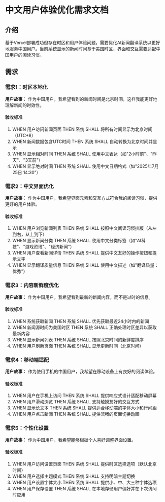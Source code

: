 # 中文用户体验优化需求文档

## 介绍

基于Vercel部署成功但存在时区和用户体验问题，需要优化AI新闻翻译系统以更好地服务中国用户。当前系统显示的新闻时间基于美国时区，界面和交互需要适配中国用户的阅读习惯。

## 需求

### 需求1：时区本地化

**用户故事：** 作为中国用户，我希望看到的新闻时间是北京时间，这样我能更好地理解新闻的时效性。

#### 验收标准

1. WHEN 用户访问新闻页面 THEN 系统 SHALL 将所有时间显示为北京时间（UTC+8）
2. WHEN 新闻数据包含UTC时间 THEN 系统 SHALL 自动转换为北京时间并显示
3. WHEN 显示相对时间 THEN 系统 SHALL 使用中文表达（如"2小时前"、"昨天"、"3天前"）
4. WHEN 显示绝对时间 THEN 系统 SHALL 使用中文日期格式（如"2025年7月25日 14:30"）

### 需求2：中文界面优化

**用户故事：** 作为中国用户，我希望界面元素和交互方式符合我的阅读习惯，提供更好的用户体验。

#### 验收标准

1. WHEN 用户浏览新闻列表 THEN 系统 SHALL 按照中文阅读习惯排版（从左到右，从上到下）
2. WHEN 显示新闻分类 THEN 系统 SHALL 使用中文分类标签（如"AI科技"、"游戏资讯"、"经济新闻"）
3. WHEN 用户查看新闻详情 THEN 系统 SHALL 提供中文友好的操作按钮和提示文字
4. WHEN 显示翻译质量信息 THEN 系统 SHALL 使用中文描述（如"翻译质量：优秀"）

### 需求3：内容新鲜度优化

**用户故事：** 作为中国用户，我希望看到最新的新闻内容，而不是过时的信息。

#### 验收标准

1. WHEN 系统获取新闻 THEN 系统 SHALL 优先获取最近24小时内的新闻
2. WHEN 新闻源时间为美国时区 THEN 系统 SHALL 正确处理时区差异以获取最新内容
3. WHEN 显示新闻列表 THEN 系统 SHALL 按照北京时间的新鲜度排序
4. WHEN 用户刷新页面 THEN 系统 SHALL 显示更新时间（北京时间）

### 需求4：移动端适配

**用户故事：** 作为使用手机的中国用户，我希望在移动设备上有良好的阅读体验。

#### 验收标准

1. WHEN 用户在手机上访问 THEN 系统 SHALL 提供响应式设计适配移动屏幕
2. WHEN 用户滑动浏览 THEN 系统 SHALL 支持触摸友好的交互方式
3. WHEN 显示长文本 THEN 系统 SHALL 提供适合移动端的字体大小和行间距
4. WHEN 用户点击新闻 THEN 系统 SHALL 提供流畅的页面切换动画

### 需求5：个性化设置

**用户故事：** 作为中国用户，我希望能够根据个人喜好调整界面设置。

#### 验收标准

1. WHEN 用户访问设置页面 THEN 系统 SHALL 提供时区选择选项（默认北京时间）
2. WHEN 用户选择主题模式 THEN 系统 SHALL 支持明暗主题切换
3. WHEN 用户设置字体大小 THEN 系统 SHALL 提供小、中、大三种字体选项
4. WHEN 用户保存设置 THEN 系统 SHALL 在本地存储用户偏好并在下次访问时应用